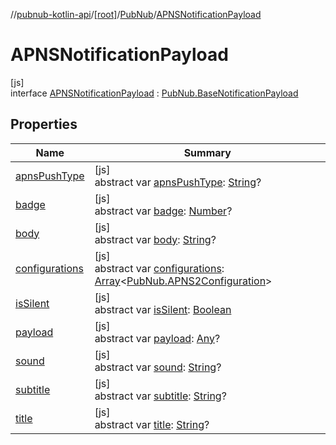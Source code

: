 //[pubnub-kotlin-api](../../../../index.md)/[[root]](../../index.md)/[PubNub](../index.md)/[APNSNotificationPayload](index.md)

# APNSNotificationPayload

[js]\
interface [APNSNotificationPayload](index.md) : [PubNub.BaseNotificationPayload](../-base-notification-payload/index.md)

## Properties

| Name | Summary |
|---|---|
| [apnsPushType](apns-push-type.md) | [js]<br>abstract var [apnsPushType](apns-push-type.md): [String](https://kotlinlang.org/api/core/kotlin-stdlib/kotlin/-string/index.html)? |
| [badge](../-base-notification-payload/badge.md) | [js]<br>abstract var [badge](../-base-notification-payload/badge.md): [Number](https://kotlinlang.org/api/core/kotlin-stdlib/kotlin/-number/index.html)? |
| [body](../-base-notification-payload/body.md) | [js]<br>abstract var [body](../-base-notification-payload/body.md): [String](https://kotlinlang.org/api/core/kotlin-stdlib/kotlin/-string/index.html)? |
| [configurations](configurations.md) | [js]<br>abstract var [configurations](configurations.md): [Array](https://kotlinlang.org/api/core/kotlin-stdlib/kotlin/-array/index.html)&lt;[PubNub.APNS2Configuration](../-a-p-n-s2-configuration/index.md)&gt; |
| [isSilent](is-silent.md) | [js]<br>abstract var [isSilent](is-silent.md): [Boolean](https://kotlinlang.org/api/core/kotlin-stdlib/kotlin/-boolean/index.html) |
| [payload](../-base-notification-payload/payload.md) | [js]<br>abstract var [payload](../-base-notification-payload/payload.md): [Any](https://kotlinlang.org/api/core/kotlin-stdlib/kotlin/-any/index.html)? |
| [sound](../-base-notification-payload/sound.md) | [js]<br>abstract var [sound](../-base-notification-payload/sound.md): [String](https://kotlinlang.org/api/core/kotlin-stdlib/kotlin/-string/index.html)? |
| [subtitle](../-base-notification-payload/subtitle.md) | [js]<br>abstract var [subtitle](../-base-notification-payload/subtitle.md): [String](https://kotlinlang.org/api/core/kotlin-stdlib/kotlin/-string/index.html)? |
| [title](../-base-notification-payload/title.md) | [js]<br>abstract var [title](../-base-notification-payload/title.md): [String](https://kotlinlang.org/api/core/kotlin-stdlib/kotlin/-string/index.html)? |
